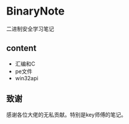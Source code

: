 # BinaryNote
二进制安全学习笔记   



## content

- 汇编和C
- pe文件
- win32api



## 致谢

感谢各位大佬的无私贡献。特别是key师傅的笔记。

